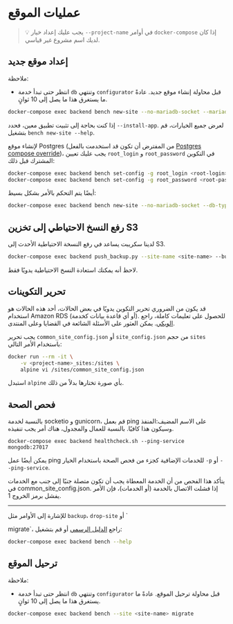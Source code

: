 # عمليات الموقع

> 💡 يجب عليك إعداد خيار `--project-name` في أوامر `docker-compose` إذا كان لديك اسم مشروع غير قياسي.

## إعداد موقع جديد

ملاحظة:

- انتظر حتى تبدأ خدمة `db` وتنتهي `configurator` قبل محاولة إنشاء موقع جديد. عادةً ما يستغرق هذا ما يصل إلى 10 ثوانٍ.

```sh
docker-compose exec backend bench new-site --no-mariadb-socket --mariadb-root-password <db-password> --admin-password <admin-password> <site-name>
```

إذا كنت بحاجة إلى تثبيت تطبيق معين، فحدد `--install-app`. لعرض جميع الخيارات، قم بتشغيل `bench new-site --help`.

لإنشاء موقع Postgres (من المفترض أن تكون قد استخدمت بالفعل [Postgres compose override](images-and-compose-files.md#overrides))، يجب عليك تعيين `root_login` و `root_password` في التكوين المشترك قبل ذلك:

```sh
docker-compose exec backend bench set-config -g root_login <root-login>
docker-compose exec backend bench set-config -g root_password <root-password>
```

أيضًا يتم التحكم بالأمر بشكل بسيط:

```sh
docker-compose exec backend bench new-site --no-mariadb-socket --db-type postgres --admin-password <admin-password> <site-name>
```

## رفع النسخ الاحتياطي إلى تخزين S3

لدينا سكريبت يساعد في رفع النسخة الاحتياطية الأحدث إلى S3.

```sh
docker-compose exec backend push_backup.py --site-name <site-name> --bucket <bucket> --region-name <region> --endpoint-url <endpoint-url> --aws-access-key-id <access-key> --aws-secret-access-key <secret-key>
```

لاحظ أنه يمكنك استعادة النسخ الاحتياطية يدويًا فقط.

## تحرير التكوينات

قد يكون من الضروري تحرير التكوين يدويًا في بعض الحالات،
أحد هذه الحالات هو استخدام Amazon RDS (أو أي قاعدة بيانات كخدمة). للحصول على تعليمات كاملة، راجع [الويكي](<https://github.com/frappe/frappe/wiki/Using-Frappe-with-Amazon-RDS-(or-any-other-DBaaS)>). يمكن العثور على الأسئلة الشائعة في القضايا وعلى المنتدى.

يجب تحرير `common_site_config.json` أو `site_config.json` من حجم `sites` باستخدام الأمر التالي:

```sh
docker run --rm -it \
    -v <project-name>_sites:/sites \
    alpine vi /sites/common_site_config.json
```

استبدل `alpine` بأي صورة تختارها بدلاً من ذلك.

## فحص الصحة

بالنسبة لخدمة socketio و gunicorn، قم بعمل ping على الاسم المضيف:المنفذ وسيكون هذا كافيًا. بالنسبة للعمال والمجدول، هناك أمر يجب تنفيذه.

```shell
docker-compose exec backend healthcheck.sh --ping-service mongodb:27017
```

يمكن أيضًا عمل ping للخدمات الإضافية كجزء من فحص الصحة باستخدام الخيار `-p` أو `--ping-service`.

يتأكد هذا الفحص من أن الخدمة المعطاة يجب أن تكون متصلة جنبًا إلى جنب مع الخدمات في common_site_config.json.
إذا فشلت الاتصال بالخدمة (أو الخدمات)، فإن الأمر يفشل برمز الخروج 1.

---

للإشارة إلى الأوامر مثل `backup`، `drop-site` أو `

migrate`، راجع [الدليل الرسمي](https://frappeframework.com/docs/v13/user/en/bench/frappe-commands) أو قم بتشغيل:

```sh
docker-compose exec backend bench --help
```

## ترحيل الموقع

ملاحظة:

- انتظر حتى تبدأ خدمة `db` وتنتهي `configurator` قبل محاولة ترحيل الموقع. عادةً ما يستغرق هذا ما يصل إلى 10 ثوانٍ.

```sh
docker-compose exec backend bench --site <site-name> migrate
```
